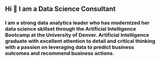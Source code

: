 ## Hi 👋  I am a Data Science Consultant

### I am a strong data analytics leader who has modernized her data science skillset through the Artificial Intelligence Bootcamp at the University of Denver.  Artificial Intelligence graduate with excellent attention to detail and critical thinking with a passion on leveraging data to predict business outcomes and recommend business actions.


<!--
**MMittels/MMittels** is a ✨ _special_ ✨ repository because its `README.md` (this file) appears on your GitHub profile.

Here are some ideas to get you started:

- 🔭 I’m currently working on ...
- 🌱 I’m currently learning ...
- 👯 I’m looking to collaborate on ...
- 🤔 I’m looking for help with ...
- 💬 Ask me about ...
- 📫 How to reach me: ...
- 😄 Pronouns: ...
- ⚡ Fun fact: ...
-->
